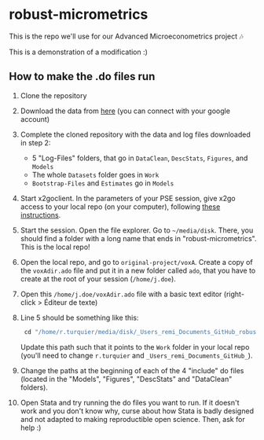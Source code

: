 # robust-micrometrics
This is the repo we'll use for our Advanced Microeconometrics project 🎶

This is a demonstration of a modification :)


## How to make the .do files run
1. Clone the repository

2. Download the data from [here](https://www.openicpsr.org/openicpsr/project/113005/version/V1/view) (you can connect with your google account)

3. Complete the cloned repository with the data and log files downloaded in step 2:
   - 5 "Log-Files" folders, that go in `DataClean`, `DescStats`, `Figures`, and `Models`
   - The whole `Datasets` folder goes in `Work`
   - `Bootstrap-Files` and `Estimates` go in `Models`

4. Start x2goclient. In the parameters of your PSE session, give x2go access to your local repo (on your computer), following [these instructions](https://wiki.x2go.org/doku.php/doc:howto:x2goclient-file-sharing).

5. Start the session. Open the file explorer. Go to `~/media/disk`. There, you should find a folder with a long name that ends in "robust-micrometrics". This is the local repo!

6. Open the local repo, and go to `original-project/voxA`. Create a copy of the `voxAdir.ado` file and put it in a new folder called `ado`, that you have to create at the root of your session (`/home/j.doe`).

7. Open this `/home/j.doe/voxAdir.ado` file with a basic text editor (right-click > Éditeur de texte)

8. Line 5 should be something like this:

   ```stata
   	cd "/home/r.turquier/media/disk/_Users_remi_Documents_GitHub_robust-micrometrics/original-project/voxA/Work/`ddddd'"
   ```

   Update this path such that it points to the `Work` folder in your local repo (you'll need to change `r.turquier` and `_Users_remi_Documents_GitHub_`).

9. Change the paths at the beginning of each of the 4 "include" do files (located in the "Models", "Figures", "DescStats" and "DataClean" folders).

10. Open Stata and try running the do files you want to run. If it doesn't work and you don't know why, curse about how Stata is badly designed and not adapted to making reproductible open science. Then, ask for help :)
